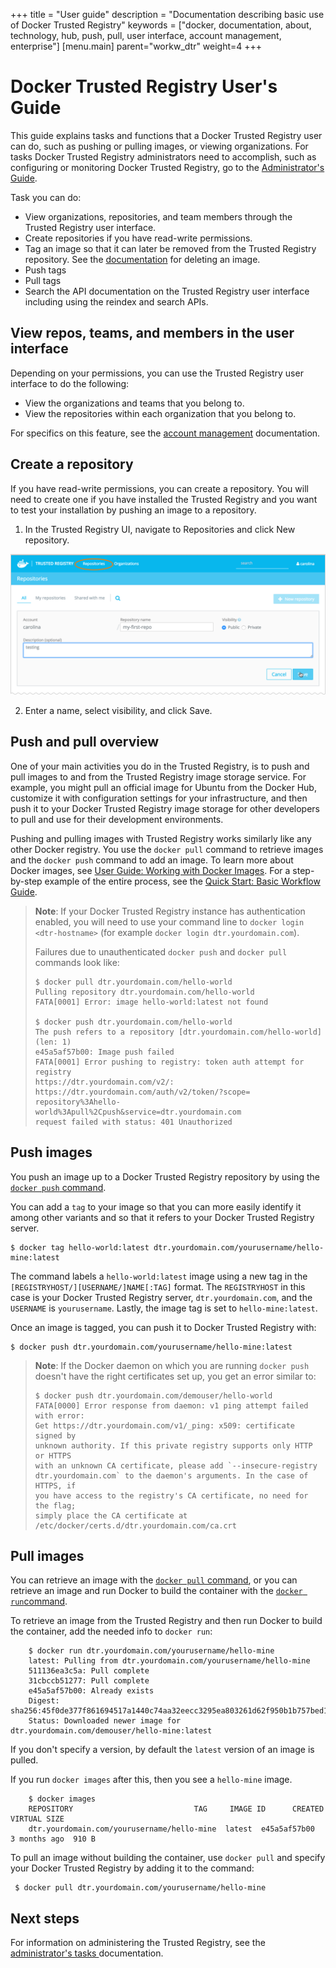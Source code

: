 +++
title = "User guide"
description = "Documentation describing basic use of Docker Trusted Registry"
keywords = ["docker, documentation, about, technology, hub, push, pull, user interface, account management, enterprise"]
[menu.main]
parent="workw_dtr"
weight=4
+++


# Docker Trusted Registry User's Guide

This guide explains tasks and functions that a Docker Trusted Registry
user can do, such as pushing or pulling images, or viewing organizations. For tasks Docker Trusted Registry
administrators need to accomplish, such as configuring or monitoring Docker Trusted Registry,
go to the [Administrator's Guide](adminguide.md).

Task you can do:

* View organizations, repositories, and team members through the Trusted Registry user interface.
* Create repositories if you have read-write permissions.
* Tag an image so that it can later be removed from the Trusted Registry repository. See the [documentation](soft-garbage.md) for deleting an image.
* Push tags
* Pull tags
* Search the API documentation on the Trusted Registry user interface including using the reindex and search APIs.

## View repos, teams, and members in the user interface

Depending on your permissions, you can use the Trusted Registry user interface to do the following:

* View the organizations and teams that you belong to.
* View the repositories within each organization that you belong to.

For specifics on this feature, see the [account management](accounts.md) documentation.

## Create a repository

If you have read-write permissions, you can create a repository. You will need to create one if you have installed the Trusted Registry and you want to test your installation by pushing an image to a repository.

1. In the Trusted Registry UI, navigate to Repositories and click New repository.

![Repo screen</admin/settings#http>](images/repo.png)

2. Enter a name, select visibility, and click Save.

## Push and pull overview

One of your main activities you do in the Trusted Registry, is to push and pull
images to and from the Trusted Registry image storage service. For example, you
might pull an official image for Ubuntu from the Docker Hub, customize it with
configuration settings for your infrastructure, and then push it to your Docker
Trusted Registry image storage for other developers to pull and use for their
development environments.

Pushing and pulling images with Trusted Registry works similarly like any other
Docker registry. You use the `docker pull` command to retrieve images and the
`docker push` command to add an image. To learn more about Docker images, see
[User Guide: Working with Docker Images](https://docs.docker.com/engine/userguide/dockerimages/). For a step-by-step
example of the entire process, see the
[Quick Start: Basic Workflow Guide](quick-start.md).

> **Note**: If your Docker Trusted Registry instance has authentication enabled, you will need to
>use your command line to `docker login <dtr-hostname>` (for example `docker login
> dtr.yourdomain.com`).
>
> Failures due to unauthenticated `docker push` and `docker pull` commands
> look like:
>
>     $ docker pull dtr.yourdomain.com/hello-world
>     Pulling repository dtr.yourdomain.com/hello-world
>     FATA[0001] Error: image hello-world:latest not found
>
>     $ docker push dtr.yourdomain.com/hello-world
>     The push refers to a repository [dtr.yourdomain.com/hello-world] (len: 1)
>     e45a5af57b00: Image push failed
>     FATA[0001] Error pushing to registry: token auth attempt for registry
>     https://dtr.yourdomain.com/v2/:
>     https://dtr.yourdomain.com/auth/v2/token/?scope=
>     repository%3Ahello-world%3Apull%2Cpush&service=dtr.yourdomain.com
>     request failed with status: 401 Unauthorized

## Push images

You push an image up to a Docker Trusted Registry repository by using the
[`docker push` command](https://docs.docker.com/reference/commandline/push).

You can add a `tag` to your image so that you can more easily identify it
among other variants and so that it refers to your Docker Trusted Registry server.

    $ docker tag hello-world:latest dtr.yourdomain.com/yourusername/hello-mine:latest

The command labels a `hello-world:latest` image using a new tag in the
`[REGISTRYHOST/][USERNAME/]NAME[:TAG]` format.  The `REGISTRYHOST` in this
case is your Docker Trusted Registry server, `dtr.yourdomain.com`, and the `USERNAME` is
`yourusername`. Lastly, the image tag is set to `hello-mine:latest`.

Once an image is tagged, you can push it to Docker Trusted Registry with:

    $ docker push dtr.yourdomain.com/yourusername/hello-mine:latest

> **Note**: If the Docker daemon on which you are running `docker push` doesn't
> have the right certificates set up, you get an error similar to:
>
>     $ docker push dtr.yourdomain.com/demouser/hello-world
>     FATA[0000] Error response from daemon: v1 ping attempt failed with error:
>     Get https://dtr.yourdomain.com/v1/_ping: x509: certificate signed by
>     unknown authority. If this private registry supports only HTTP or HTTPS
>     with an unknown CA certificate, please add `--insecure-registry
>     dtr.yourdomain.com` to the daemon's arguments. In the case of HTTPS, if
>     you have access to the registry's CA certificate, no need for the flag;
>     simply place the CA certificate at
>     /etc/docker/certs.d/dtr.yourdomain.com/ca.crt

## Pull images

You can retrieve an image with the
[`docker pull` command](https://docs.docker.com/reference/commandline/run),
or you can retrieve an image and run Docker to build the container with the
[`docker run`command](https://docs.docker.com/reference/commandline/run).

To retrieve an image from the Trusted Registry and then run Docker to build the
container, add
the needed info to `docker run`:

        $ docker run dtr.yourdomain.com/yourusername/hello-mine
        latest: Pulling from dtr.yourdomain.com/yourusername/hello-mine
        511136ea3c5a: Pull complete
        31cbccb51277: Pull complete
        e45a5af57b00: Already exists
        Digest: sha256:45f0de377f861694517a1440c74aa32eecc3295ea803261d62f950b1b757bed1
        Status: Downloaded newer image for dtr.yourdomain.com/demouser/hello-mine:latest

If you don't specify a version, by default the `latest` version of an
image is pulled.

If you run `docker images` after this, then you see a `hello-mine` image.

        $ docker images
        REPOSITORY                           TAG     IMAGE ID      CREATED       VIRTUAL SIZE
        dtr.yourdomain.com/yourusername/hello-mine  latest  e45a5af57b00  3 months ago  910 B

To pull an image without building the container, use `docker pull` and specify
your Docker Trusted Registry by adding it to the command:

     $ docker pull dtr.yourdomain.com/yourusername/hello-mine


## Next steps

For information on administering the Trusted Registry, see the
[administrator's tasks ](adminguide.md) documentation.


<!--TODO:

* mention that image aliases that are not in the same repository are not updated - either on push or pull
* but that multiple tags in one repo are pushed if you don't specify the `:tag` (ie, `imagename` does not always mean `imagename:latest`)
* show what happens for non-latest, and when there are more than one tag in a repo
* explain the fully-qualified repo/image name
 -->
